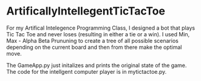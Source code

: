 # ArtificallyIntellegentTicTacToe


For my Artifical Intelegence Programming Class, I designed a bot that plays Tic Tac Toe and never loses (resulting in either a tie or a win). I used Min, Max - Alpha Beta Prununing to create a tree of all possible scenarios depending on the current board and then from there make the optimal move. 

The GameApp.py just initalizes and prints the original state of the game. The code for the intellgent computer player is in mytictactoe.py.
